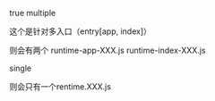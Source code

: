 true multiple

这个是针对多入口（entry[app, index]）

则会有两个 runtime-app-XXX.js runtime-index-XXX.js

single

则会只有一个rentime.XXX.js